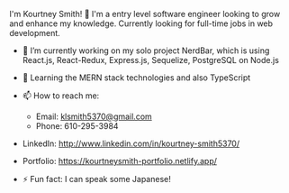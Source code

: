 I'm Kourtney Smith! 👋 I'm a entry level software engineer looking to grow and enhance my knowledge. Currently looking for full-time jobs in web development.

- 🔭 I’m currently working on my solo project NerdBar, which is using React.js, React-Redux, Express.js, Sequelize, PostgreSQL on Node.js
- 🌱 Learning the MERN stack technologies and also TypeScript
  
- 📫 How to reach me:
  - Email: klsmith5370@gmail.com
  - Phone: 610-295-3984
- LinkedIn: http://www.linkedin.com/in/kourtney-smith5370/
- Portfolio: https://kourtneysmith-portfolio.netlify.app/
- ⚡ Fun fact: I can speak some Japanese!
